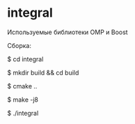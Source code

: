 # integral

Используемые библиотеки OMP и Boost

Сборка:

$ cd integral

$ mkdir build && cd build

$ cmake ..

$ make -j8

$ ./integral
